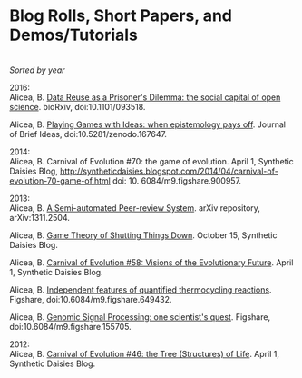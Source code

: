 # Blog Rolls, Short Papers, and Demos/Tutorials
<BR>_Sorted by year_

2016:<BR>
Alicea, B.	[Data Reuse as a Prisoner's Dilemma: the social capital of open science](http://www.biorxiv.org/content/early/2017/01/19/093518). bioRxiv, doi:10.1101/093518.

Alicea, B.  [Playing Games with Ideas: when epistemology pays off](http://beta.briefideas.org/ideas/e4702f43c1c9f3561e57b3ab001a924b). Journal of Brief Ideas, doi:10.5281/zenodo.167647.

2014:<br>
Alicea, B.  Carnival of Evolution #70: the game of evolution. April 1, Synthetic Daisies Blog, http://syntheticdaisies.blogspot.com/2014/04/carnival-of-evolution-70-game-of.html doi: 10. 6084/m9.figshare.900957.

2013:<br>
Alicea, B.  [A Semi-automated Peer-review System](https://arxiv.org/abs/1311.2504). arXiv repository, arXiv:1311.2504.

Alicea, B.  [Game Theory of Shutting Things Down](http://syntheticdaisies.blogspot.com/2013/10/game-theory-of-shutting-things-down.html). October 15, Synthetic Daisies Blog.

Alicea, B.  [Carnival of Evolution #58: Visions of the Evolutionary Future](http://syntheticdaisies.blogspot.com/2013/04/carnival-of-evolution-number-58-vision.html). April 1, Synthetic Daisies Blog.

Alicea, B.	[Independent features of quantified thermocycling reactions](http://dx.doi.org/10.6084/m9.figshare.649432). Figshare, doi:10.6084/m9.figshare.649432.

Alicea, B.  [Genomic Signal Processing: one scientist's quest](http://dx.doi.org/10.6084/m9.figshare.155705). Figshare, doi:10.6084/m9.figshare.155705.

2012:<BR>
Alicea, B.  [Carnival of Evolution #46: the Tree (Structures) of Life](http://syntheticdaisies.blogspot.com/2012/04/carnival-of-evolution-number-46-tree.html). April 1, Synthetic Daisies Blog.
